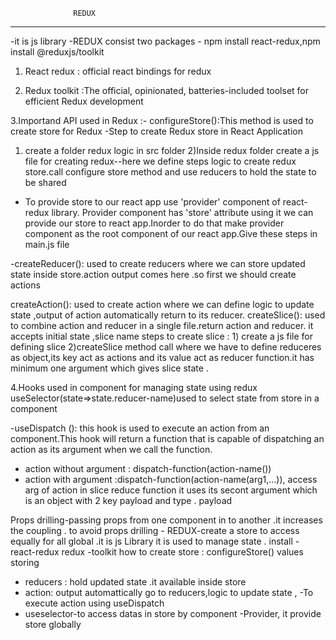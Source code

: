                   REDUX
---------------------------------------------------------------------------------------
-it is js library
-REDUX consist two packages - npm install react-redux,npm install @reduxjs/toolkit
  1) React redux : official react bindings for redux

  2) Redux toolkit :The official, opinionated, batteries-included toolset for efficient Redux development

3.Importand API used in Redux :-
   configureStore():This method is used to create store for Redux 
   -Step to create Redux store in React Application 
   1) create a folder redux logic in src folder
   2)Inside redux folder create a js file for creating redux--here we define steps logic to create redux store.call configure store method and use reducers to hold the state to be shared
  - To provide store to our react app use 'provider' component of react-redux library.
   Provider component has 'store' attribute using it we can provide our store to react app.Inorder to do that make provider component as the root   component of our react app.Give these steps in main.js file

-createReducer(): used to create reducers where we can store updated state inside store.action output comes here .so first we should create actions

createAction(): used to create action where we can define logic to update state ,output of action automatically return to its reducer.
createSlice(): used to combine action and reducer in a single file.return action and reducer. it accepts initial state ,slice name 
  steps to create slice :
    1) create a js file for defining slice 
    2)createSlice method call where we have to define reduceres as object,its key act as actions and its value act as reducer function.it has minimum one argument which gives slice state .

4.Hooks used in component for managing state using redux
useSelector(state=>state.reducer-name)used to select state from store in a component

-useDispatch (): this hook is used to execute an action from an component.This hook will return a function that is capable of dispatching an action as its argument when we call the function.
- action without argument : dispatch-function(action-name())
- action with argument :dispatch-function(action-name(arg1,...)), access arg of action in slice  reduce function  it uses its secont argument which is an object with 2 key payload and type . payload





Props drilling-passing props from one component in to another .it increases the coupling .
to avoid props drilling - REDUX-create a store to access equally for all global .it is js Library it is used to manage state .
install - react-redux
redux -toolkit
how to create store :
   configureStore()
values storing 
  - reducers : hold updated state .it available inside store
  - action: output automattically go to  reducers,logic to update state ,
  -To execute action using useDispatch
  - useselector-to access datas in store by component
  -Provider, it provide store globally
